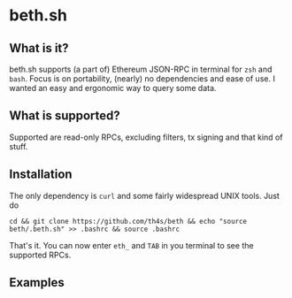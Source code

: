 # beth.sh

## What is it?

beth.sh supports (a part of) Ethereum JSON-RPC in terminal for `zsh` and `bash`.
Focus is on portability, (nearly) no dependencies and ease of use. I wanted
an easy and ergonomic way to query some data.

## What is supported?

Supported are read-only RPCs, excluding filters, tx signing and that kind of stuff.

## Installation

The only dependency is `curl` and some fairly widespread UNIX tools. Just do

```
cd && git clone https://github.com/th4s/beth && echo "source beth/.beth.sh" >> .bashrc && source .bashrc
```

That's it. You can now enter `eth_` and `TAB` in you terminal to see the supported RPCs.

## Examples


